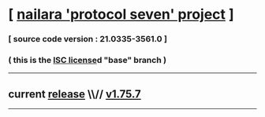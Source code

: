 
# [ [nailara 'protocol seven' project](http://nailara.network/) ]

### [ source code version : 21.0335-3561.0 ]

### ( this is the [ISC license](license)d "base" branch )
---
## current [release](https://github.com/taekiten/nailara/releases) \\\\// [v1.75.7](https://github.com/taekiten/nailara/releases/tag/v1.75.7)
---
